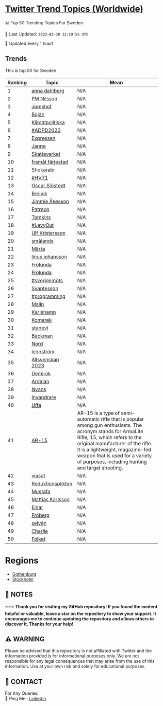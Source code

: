 [Twitter Trend Topics (Worldwide)](https://github.com/ErcinDedeoglu/Twitter-Trend-Topics)
==========


📊 Top 50 Trending Topics For Sweden

📆 Last Updated: `2023-03-30 12:19:56 UTC`

🔧 Updated every 1 hour!


## Trends

This is top 50 for Sweden

| Ranking | Topic | Mean |
| ------- | ------------ | ------------ |
| 1 | [anna dahlberg](http://twitter.com/search?q=anna+dahlberg) | N/A |
| 2 | [PM Nilsson](http://twitter.com/search?q=PM+Nilsson) | N/A |
| 3 | [Jomshof](http://twitter.com/search?q=Jomshof) | N/A |
| 4 | [Bojan](http://twitter.com/search?q=Bojan) | N/A |
| 5 | [Klimatpolitiska](http://twitter.com/search?q=Klimatpolitiska) | N/A |
| 6 | [#ADPD2023](http://twitter.com/search?q=%23ADPD2023) | N/A |
| 7 | [Expressen](http://twitter.com/search?q=Expressen) | N/A |
| 8 | [Janne](http://twitter.com/search?q=Janne) | N/A |
| 9 | [Skatteverket](http://twitter.com/search?q=Skatteverket) | N/A |
| 10 | [framåt färjestad](http://twitter.com/search?q=fram%c3%a5t+f%c3%a4rjestad) | N/A |
| 11 | [Shekarabi](http://twitter.com/search?q=Shekarabi) | N/A |
| 12 | [#HV71](http://twitter.com/search?q=%23HV71) | N/A |
| 13 | [Oscar Sjöstedt](http://twitter.com/search?q=Oscar+Sj%c3%b6stedt) | N/A |
| 14 | [Breivik](http://twitter.com/search?q=Breivik) | N/A |
| 15 | [Jimmie Åkesson](http://twitter.com/search?q=Jimmie+%c3%85kesson) | N/A |
| 16 | [Patreon](http://twitter.com/search?q=Patreon) | N/A |
| 17 | [Tomkins](http://twitter.com/search?q=Tomkins) | N/A |
| 18 | [#LevyOut](http://twitter.com/search?q=%23LevyOut) | N/A |
| 19 | [Ulf Kristersson](http://twitter.com/search?q=Ulf+Kristersson) | N/A |
| 20 | [smålands](http://twitter.com/search?q=sm%c3%a5lands) | N/A |
| 21 | [Märta](http://twitter.com/search?q=M%c3%a4rta) | N/A |
| 22 | [linus johansson](http://twitter.com/search?q=linus+johansson) | N/A |
| 23 | [Frölunda](http://twitter.com/search?q=Fr%c3%b6lunda) | N/A |
| 24 | [Frölunda](http://twitter.com/search?q=Fr%c3%b6lunda) | N/A |
| 25 | [#sverigemöts](http://twitter.com/search?q=%23sverigem%c3%b6ts) | N/A |
| 26 | [Svantesson](http://twitter.com/search?q=Svantesson) | N/A |
| 27 | [#programming](http://twitter.com/search?q=%23programming) | N/A |
| 28 | [Malin](http://twitter.com/search?q=Malin) | N/A |
| 29 | [Karlshamn](http://twitter.com/search?q=Karlshamn) | N/A |
| 30 | [Komarek](http://twitter.com/search?q=Komarek) | N/A |
| 31 | [stenevi](http://twitter.com/search?q=stenevi) | N/A |
| 32 | [Beckman](http://twitter.com/search?q=Beckman) | N/A |
| 33 | [Nord](http://twitter.com/search?q=Nord) | N/A |
| 34 | [lennström](http://twitter.com/search?q=lennstr%c3%b6m) | N/A |
| 35 | [Allsvenskan 2023](http://twitter.com/search?q=Allsvenskan+2023) | N/A |
| 36 | [Demirok](http://twitter.com/search?q=Demirok) | N/A |
| 37 | [Ardalan](http://twitter.com/search?q=Ardalan) | N/A |
| 38 | [Nyans](http://twitter.com/search?q=Nyans) | N/A |
| 39 | [Invandrare](http://twitter.com/search?q=Invandrare) | N/A |
| 40 | [Uffe](http://twitter.com/search?q=Uffe) | N/A |
| 41 | [AR-15](http://twitter.com/search?q=AR-15) | AR-15 is a type of semi-automatic rifle that is popular among gun enthusiasts. The acronym stands for ArmaLite Rifle, 15, which refers to the original manufacturer of the rifle. It is a lightweight, magazine-fed weapon that is used for a variety of purposes, including hunting and target shooting. |
| 42 | [viasat](http://twitter.com/search?q=viasat) | N/A |
| 43 | [Reduktionsplikten](http://twitter.com/search?q=Reduktionsplikten) | N/A |
| 44 | [Mustafa](http://twitter.com/search?q=Mustafa) | N/A |
| 45 | [Mattias Karlsson](http://twitter.com/search?q=Mattias+Karlsson) | N/A |
| 46 | [Einar](http://twitter.com/search?q=Einar) | N/A |
| 47 | [Fröberg](http://twitter.com/search?q=Fr%c3%b6berg) | N/A |
| 48 | [selvén](http://twitter.com/search?q=selv%c3%a9n) | N/A |
| 49 | [Charlie](http://twitter.com/search?q=Charlie) | N/A |
| 50 | [Folket](http://twitter.com/search?q=Folket) | N/A |



# Regions

* [Gothenburg](</Sweden/Gothenburg.md>)
* [Stockholm](</Sweden/Stockholm.md>)



## 📝 NOTES

⭐⭐⭐ **Thank you for visiting my GitHub repository! If you found the content helpful or valuable, leave a star on the repository to show your support. It encourages me to continue updating the repository and allows others to discover it. Thanks for your help!**


## ⚠️ WARNING

Please be advised that this repository is not affiliated with Twitter and the information provided is for informational purposes only. We are not responsible for any legal consequences that may arise from the use of this information. Use at your own risk and solely for educational purposes.


## 📨 CONTACT

 For Any Queries:  
            🏓 Ping Me : [LinkedIn](https://www.linkedin.com/in/ercindedeoglu/)
